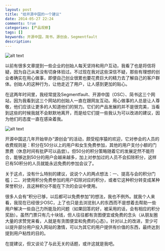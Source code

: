 ```yaml
---
layout: post
title: "给开源中国的一个建议"
date: 2014-05-27 22:24
comments: true
categories: [产品观察]
tags: []
keywords: 开源中国，简书，源创会，Segmentfault
description: 
---
```

![alt text](http://static.oschina.net/uploads/space/2012/1023/121406_F7eF_28.jpg)  

以前有很多文章提到一些企业的创始人每天坚持和用户互动，我看了也是将信将疑，因为自己从来没有切身体验过。不过现在我对这些深信不疑，那些有理想的创业者确实在用心做事，即便自己创业很累也要花费巨大的精力去了解自己的客户群体。创始人的这种行为，让他走近了用户，让人感到更加的贴心。

在这两年时间里，我经常提及Segmentfault、开源中国（OSC）、简书这三个网站，因为我看到这三个网站的创始人一直在跟网友互动。用心做事的人总是让人尊敬，他们应该让更多的人知道他们的努力。它们的产品发展的并不是很完美，当看到这些的时候我就不会默默地离开，而是给它们提一些我认为可以改进的建议，因为他们的态度一直在感染着我。

<!--more-->
![alt text](http://static.oschina.net/uploads/space/2012/1023/121527_AUTQ_28.jpg)  

开源中国这几年开始举办“源创会”的活动，颇受程序猿的欢迎，它对参会的人员的收费规则是：积分在50分以上的用户和女生免费参加，其他的用户支付小额的门票费（休息时间有批萨可以品尝）。但50分的积分策略随着它的发展定然不能符合，能够达到50分的用户会越来越多，加上对参加过的人员不会扣除积分，这样已有50积分的人员就能永远免费的参加会议了。

关于这点，没有什么特别的建议，说说个人的两点想法：一、提高与会的积分门槛；二、对使用积分免费参加的用户扣除对应的积分，或者它这种积分转变成某种荣誉积分，且这种积分不能在下次的会议中使用。

很多人会有“积分已够，以后都可以免费参加”的想法，我也不例外。就我个人来看，我现在已经很少OSC，上了也只是去浏览别人的东西而不是想着去帮助一些用户解决一些自己力所能及的问题（如果回答的好，被采用的话，会有相应的积分奖励）。虽然门票只有几十块钱，但人往往都有贪图便宜或免费的念头（从朋友圈大量的求赞党来看，人就是有贪图便宜和免费的心态）。针对以上的改进，至少可以提升部分用户投入网站的激情，可以为其它的用户提供有价值的东西，最终达到提到用户粘性的目的。

在提建议，但又谈论了与此无关的话题，或许这就是我吧。